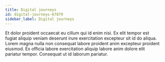 ```yaml
---
title: Digital journeys
id: digital-journeys-67879
sidebar_label: Digital journeys
---
```


Et dolor proident occaecat eu cillum qui id enim nisi. Ex elit tempor est fugiat aliquip veniam deserunt irure exercitation excepteur sit id do aliqua. Lorem magna nulla non consequat labore proident anim excepteur proident eiusmod. Ex officia labore exercitation aliquip labore anim dolore elit pariatur tempor. Consequat ut id laborum pariatur.

